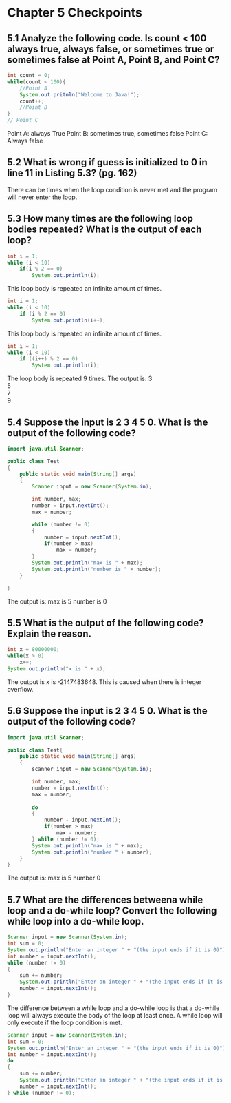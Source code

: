 # Chapter 5 Checkpoints

## 5.1 Analyze the following code. Is count < 100 always true, always false, or sometimes true or sometimes false at Point A, Point B, and Point C?  
```Java
int count = 0;
while(count < 100){
	//Point A
	System.out.pritnln("Welcome to Java!");
	count++;
	//Point B
}
// Point C
```
Point A: always True
Point B: sometimes true, sometimes false
Point C: Always false


## 5.2 What is wrong if guess is initialized to 0 in line 11 in Listing 5.3? (pg. 162)  
There can be times when the loop condition is never met and the program will never enter the loop.


## 5.3 How many times are the following loop bodies repeated? What is the output of each loop?
```Java
int i = 1;
while (i < 10)
	if(i % 2 == 0)
		System.out.println(i);
```
This loop body is repeated an infinite amount of times.  

```Java
int i = 1;
while (i < 10)
	if (i % 2 == 0)
		System.out.println(i++);
```
This loop body is repeated an infinite amount of times.  

```Java
int i = 1;
while (i < 10)
	if ((i++) % 2 == 0)
		System.out.println(i);
```
The loop body is repeated 9 times. The output is:
3  
5  
7  
9  


## 5.4 Suppose the input is 2 3 4 5 0. What is the output of the following code?
```java
import java.util.Scanner;

public class Test
{
	public static void main(String[] args)
	{
		Scanner input = new Scanner(System.in);

		int number, max;
		number = input.nextInt();
		max = number;

		while (number != 0)
		{
			number = input.nextInt();
			if(number > max)
				max = number;
		}
		System.out.println("max is " + max);
		System.out.println("number is " + number);
	}

}
```
The output is: 
max is 5
number is 0


## 5.5 What is the output of the following code? Explain the reason.
```Java
int x = 80000000;
while(x > 0)
	x++;
System.out.println("x is " + x);
```
The output is x is -2147483648.
This is caused when there is integer overflow.


## 5.6 Suppose the input is 2 3 4 5 0. What is the output of the following code?
```Java
import java.util.Scanner;

public class Test{
	public static void main(String[] args)
	{
		scanner input = new Scanner(System.in);

		int number, max;
		number = input.nextInt();
		max = number;
	
		do
		{
			number - input.nextInt();
			if(number > max)
				max - number;
		} while (number != 0);
		System.out.println("max is " + max);
		System.out.println("number " + number);
	}
}

```
The output is:
max is 5
number 0


## 5.7 What are the differences betweena  while loop and a do-while loop? Convert the following while loop into a do-while loop.
```Java
Scanner input = new Scanner(System.in);
int sum = 0;
System.out.println("Enter an integer " + "(the input ends if it is 0)");
int number = input.nextInt();
while (number != 0)
{
	sum += number;
	System.out.println("Enter an integer " + "(the input ends if it is 0)");
	number = input.nextInt();
}	
```
The difference between a while loop and a do-while loop is that a do-while loop will always execute the body of the loop at least once. A while loop will only execute if the loop condition is met.
```Java
Scanner input = new Scanner(System.in);
int sum = 0;
System.out.println("Enter an integer " + "(the input ends if it is 0)");
int number = input.nextInt();
do
{
	sum += number;
	System.out.println("Enter an integer " + "(the input ends if it is 0)");
	number = input.nextInt();
} while (number != 0);

```
















